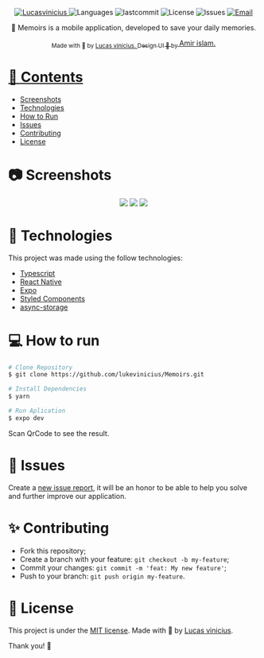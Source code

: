 <p align="center">
   <a href="https://linkedin.com/in/lukevinicius/">
      <img alt="Lucasvinicius" src="https://img.shields.io/badge/-lukevinicius-5965e0?style=flat&logo=Linkedin&logoColor=white" />
   </a>
  <img alt="Languages" src="https://img.shields.io/github/languages/count/lukevinicius/Memoirs?color=%235963C5" />
  <img alt="lastcommit" src="https://img.shields.io/github/last-commit/lukevinicius/Memoirs?color=%235761C3" />
  <img alt="License" src="https://img.shields.io/github/license/lukevinicius/Memoirs?color=%235E69D7" />
  <img alt="Issues" src="https://img.shields.io/github/issues/lukevinicius/Memoirs?color=%235965E0">
  <a href="mailto:lucasviniciusaalves@gmail.com">
   <img alt="Email" src="https://img.shields.io/badge/-lucasviniciusaalves%40gmail.com-%23525DCB" />
  </a>
</p>

<p align="center">
  🧠 Memoirs is a mobile application, developed to save your daily memories.</a>
</p>

<div align="center">
  <sub> Made with 💖 by
    <a href="https://github.com/lukevinicius">Lucas vinicius.
  </sub>
  <sub> Design UI 💖 by
    <a href="https://www.behance.net/amirgrafix">Amir islam.
  </sub>
</div>

# 📌 Contents

* [Screenshots](#camera-screenshot)
* [Technologies](#rocket-technologies)
* [How to Run](#computer-how-to-run)
* [Issues](#bug-issues)
* [Contributing](#sparkles-issues)
* [License](#page_facing_up-license)

# :camera: Screenshots
<div align="center">
   <img src="https://mir-s3-cdn-cf.behance.net/project_modules/1400_opt_1/681940115844237.605630ddd52c9.jpg">
   <img src="https://mir-s3-cdn-cf.behance.net/project_modules/1400_opt_1/5bf07e115844237.605630ddd4587.gif">
   <img src="https://mir-s3-cdn-cf.behance.net/project_modules/1400_opt_1/8b7c0c115844237.605630ddd4b4a.jpg">
</div>

# :rocket: Technologies
This project was made using the follow technologies:

* [Typescript](https://www.typescriptlang.org/)
* [React Native](https://reactjs.org/)
* [Expo](https://expo.dev/)
* [Styled Components](https://styled-components.com/)
* [async-storage](https://docs.expo.dev/versions/latest/sdk/async-storage/)


# :computer: How to run

```bash
# Clone Repository
$ git clone https://github.com/lukevinicius/Memoirs.git
```

```bash
# Install Dependencies
$ yarn

# Run Aplication
$ expo dev
```
Scan QrCode to see the result.

# :bug: Issues

Create a <a href="https://github.com/lukevinicius/Memoirs/issues">new issue report</a>, it will be an honor to be able to help you solve and further improve our application.

# :sparkles: Contributing

- Fork this repository;
- Create a branch with your feature: `git checkout -b my-feature`;
- Commit your changes: `git commit -m 'feat: My new feature'`;
- Push to your branch: `git push origin my-feature`.

# :page_facing_up: License

This project is under the [MIT license](./LICENSE).
Made with 💖 by [Lucas vinicius](https://linkedin.com/in/lukevinicius/).

Thank you! 🌠
